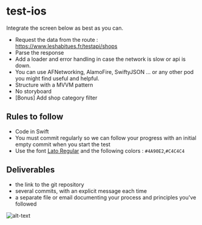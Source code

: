 # test-ios

Integrate the screen below as best as you can.

- Request the data from the route : https://www.leshabitues.fr/testapi/shops
- Parse the response
- Add a loader and error handling in case the network is slow or api is down.
- You can use AFNetworking, AlamoFire, SwiftyJSON ... or any other pod you might find useful and helpful.
- Structure with a MVVM pattern
- No storyboard
- [Bonus] Add shop category filter

## Rules to follow
- Code in Swift
- You must commit regularly so we can follow your progress with an initial empty commit when you start the test
- Use the font [Lato Regular](https://fonts.google.com/specimen/Lato) and the following colors : `#4A90E2`,`#C4C4C4`

## Deliverables

- the link to the git repository
- several commits, with an explicit message each time
- a separate file or email documenting your process and principles you've followed

![alt-text](https://s3.eu-west-3.amazonaws.com/lh-prod-static/img/job/test-mobile-view.png )
